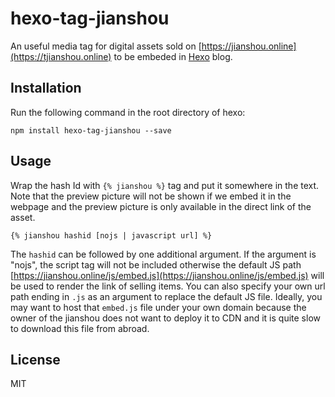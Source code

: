 # hexo-tag-jianshou
An useful media tag for digital assets sold on [https://jianshou.online](https://tjianshou.online) to be embeded in [Hexo](https://hexo.io) blog.

## Installation
Run the following command in the root directory of hexo:
```
npm install hexo-tag-jianshou --save
```

## Usage
Wrap the hash Id with `{% jianshou %}` tag and put it somewhere in the text. 
Note that the preview picture will not be shown if we embed it in the webpage and the preview picture is only available in the direct link of the asset.

```
{% jianshou hashid [nojs | javascript url] %}
```

The `hashid` can be followed by one additional argument. If the argument is "nojs", the script tag will not be included otherwise the default JS path [https://jianshou.online/js/embed.js](https://jianshou.online/js/embed.js) will be used to render the link of selling items. You can also specify your own url path ending in `.js` as an argument to replace the default JS file. Ideally, you may want to host that `embed.js` file under your own domain because the owner of the jianshou does not want to deploy it to CDN and it is quite slow to download this file from abroad. 

## License ##
MIT